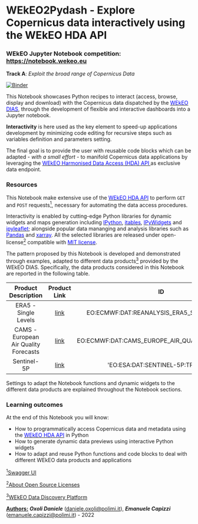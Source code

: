 # WEkEO2Pydash - Explore Copernicus data interactively using the WEkEO HDA API
### WEkEO Jupyter Notebook competition: https://notebook.wekeo.eu 
**Track A**: *Exploit the broad range of Copernicus Data*

[![Binder](https://mybinder.org/badge_logo.svg)](https://mybinder.org/v2/gh/danioxoli/WEkEO2Pydash/HEAD?labpath=https%3A%2F%2Fgithub.com%2Fdanioxoli%2FWEkEO2Pydash%2Fblob%2Fmain%2Fwekeo2pydash.ipynb)

This Notebook showcases Python recipes to interact (access, browse, display and download) with the Copernicus data dispatched by the [<span style='color:Blue'>WEkEO DIAS</span>](https://www.wekeo.eu), through the development of flexible and interactive dashboards into a Jupyter notebook. 

**Interactivity** is here used as the key element to speed-up applications development by minimizing code editing for recursive steps such as variables definition and parameters setting.

The final goal is to provide the user with reusable code blocks which can be adapted *- with a small effort -* to manifold Copernicus data applications by leveraging the [<span style='color:Blue'>WEkEO Harmonised Data Access (HDA) API </span>](https://www.wekeo.eu/docs/harmonised-data-access-api) as exclusive data endpoint. 

### Resources

This Notebook make extensive use of the [<span style='color:Blue'> WEkEO HDA API</span>](https://www.wekeo.eu/docs/harmonised-data-access-api) to perform `GET` and `POST` requests[<sup>1</sup>](#1), necessary for automating the data access procedures.

Interactivity is enabled by cutting-edge Python libraries for dynamic widgets and maps generation including [<span style='color:Blue'>IPython</span>](https://ipython.org), [<span style='color:Blue'>itables</span>](https://mwouts.github.io/itables/advanced_parameters.html), [<span style='color:Blue'>IPyWidgets</span>](https://ipywidgets.readthedocs.io/en/latest/index.html#) and [<span style='color:Blue'>ipyleaflet</span>](https://ipyleaflet.readthedocs.io); alongside popular data mananging and analysis libraries such as [<span style='color:Blue'>Pandas</span>](https://pandas.pydata.org) and [<span style='color:Blue'>xarray</span>](https://docs.xarray.dev). All the selected libraries are released under open-license[<sup>2</sup>](#2) compatible with [<span style='color:Blue'>MIT license</span>](https://en.wikipedia.org/wiki/MIT_License). 


The pattern proposed by this Notebook is developed and demonstrated through examples, adapted to different data products[<sup>3</sup>](#3) provided by the WEkEO DIAS. Specifically, the data products considered in this Notebook are reported in the following table.

| Product Description | Product Link | ID | Metadata |
|:--------------------:|:-----------------------:|:-----------------:|:-----------------:|
|ERA5 - Single Levels| <a href="https://cds.climate.copernicus.eu/cdsapp#!/dataset/reanalysis-era5-single-levels?tab=overview" target="_blank">link</a> | EO:ECMWF:DAT:REANALYSIS_ERA5_SINGLE_LEVELS | <a href="https://www.wekeo.eu/data?view=dataset&dataset=EO%3AECMWF%3ADAT%3AERA5_HOURLY_VARIABLES_ON_PRESSURE_LEVELS" target="_blank">link</a> |
|CAMS - European Air Quality Forecasts|<a href="https://atmosphere.copernicus.eu/" target="_blank">link</a>|EO:ECMWF:DAT:CAMS_EUROPE_AIR_QUALITY_FORECASTS|<a href="https://www.wekeo.eu/data?view=dataset&dataset=EO%3AECMWF%3ADAT%3ACAMS_EUROPE_AIR_QUALITY_FORECASTS" target="_blank">link</a>|
|Sentinel-5P|<a href="https://sentinels.copernicus.eu/web/sentinel/missions/sentinel-5p" target="_blank">link</a>|'EO:ESA:DAT:SENTINEL-5P:TROPOMI'|<a href="https://www.wekeo.eu/data?view=dataset&dataset=EO%3AESA%3ADAT%3ASENTINEL-5P%3ATROPOMI" target="_blank">link</a>|


Settings to adapt the Notebook functions and dynamic widgets to the different data products are explained throughout the Notebook sections.


### Learning outcomes

At the end of this Notebook you will know:
* How to programmatically access Copernicus data and metadata using the [<span style='color:Blue'>WEkEO HDA API</span>](https://www.wekeo.eu/docs/harmonised-data-access-api) in Python
* How to generate dynamic data previews using interactive Python widgets
* How to adapt and reuse Python functions and code blocks to deal with different WEkEO data products and applications


<span id="1">[<sup>1</sup>Swagger UI](https://wekeo-broker.apps.mercator.dpi.wekeo.eu/databroker/ui/#!/HDA_-_dataorder/dataorder_get)</span> 

<span id="2">[<sup>2</sup>About Open Source Licenses](https://opensource.org/licenses)</span> 

<span id="3">[<sup>3</sup>WEkEO Data Discovery Platform](https://www.wekeo.eu/data)</span> 


<ins><b>Authors:</b></ins> <b>*Oxoli Daniele*</b> (daniele.oxoli@polimi.it), <b>*Emanuele Capizzi*</b> (emanuele.capizzi@polimi.it) - 2022

